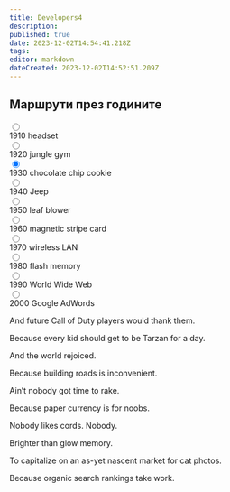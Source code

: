 ```yaml
---
title: Developers4
description: 
published: true
date: 2023-12-02T14:54:41.218Z
tags: 
editor: markdown
dateCreated: 2023-12-02T14:52:51.209Z
---
```


<!-- THE CHALLENGE: -->

<!-- https://codepen.io/cjl750/pen/mXbMyo
     1. recreate version 3 (https://codepen.io/cjl750/pen/mXbMyo) with no javascript whatsoever
     2. make code as abstract as possible (e.g., trying to calc positions that would work with any number of dots instead of hard-coding the container width as we do in our media queries)
     3. highest browser support possible -->
<!-- Bonus points: turn v3's pseudo content into actual element content, so it's accessible to screen readers, search engines, etc. -->

## Маршрути през годините
<div class="flex-parent">
	<div class="input-flex-container">
		<input type="radio" name="timeline-dot" data-description="1910">
		<div class="dot-info" data-description="1910">
			<span class="year">1910</span>
			<span class="label">headset</span>
		</div>
		<input type="radio" name="timeline-dot" data-description="1920">
		<div class="dot-info" data-description="1920">
			<span class="year">1920</span>
			<span class="label">jungle gym</span>
		</div>
		<input type="radio" name="timeline-dot" data-description="1930" checked>
		<div class="dot-info" data-description="1930">
			<span class="year">1930</span>
			<span class="label">chocolate chip cookie</span>
		</div>
		<input type="radio" name="timeline-dot" data-description="1940">
		<div class="dot-info" data-description="1940">
			<span class="year">1940</span>
			<span class="label">Jeep</span>
		</div>
		<input type="radio" name="timeline-dot" data-description="1950">
		<div class="dot-info" data-description="1950">
			<span class="year">1950</span>
			<span class="label">leaf blower</span>
		</div>
		<input type="radio" name="timeline-dot" data-description="1960">
		<div class="dot-info" data-description="1960">
			<span class="year">1960</span>
			<span class="label">magnetic stripe card</span>
		</div>
		<input type="radio" name="timeline-dot" data-description="1970">
		<div class="dot-info" data-description="1970">
			<span class="year">1970</span>
			<span class="label">wireless LAN</span>
		</div>
		<input type="radio" name="timeline-dot" data-description="1980">
		<div class="dot-info" data-description="1980">
			<span class="year">1980</span>
			<span class="label">flash memory</span>
		</div>
		<input type="radio" name="timeline-dot" data-description="1990">
		<div class="dot-info" data-description="1990">
			<span class="year">1990</span>
			<span class="label">World Wide Web</span>
		</div>
		<input type="radio" name="timeline-dot" data-description="2000">
		<div class="dot-info" data-description="2000">
			<span class="year">2000</span>
			<span class="label">Google AdWords</span>
		</div>
		<div id="timeline-descriptions-wrapper">
			<p data-description="1910">And future Call of Duty players would thank them.</p>
			<p data-description="1920">Because every kid should get to be Tarzan for a day.</p>
			<p data-description="1930">And the world rejoiced.</p>
			<p data-description="1940">Because building roads is inconvenient.</p>
			<p data-description="1950">Ain’t nobody got time to rake.</p>
			<p data-description="1960">Because paper currency is for noobs.</p>
			<p data-description="1970">Nobody likes cords. Nobody.</p>
			<p data-description="1980">Brighter than glow memory.</p>
			<p data-description="1990">To capitalize on an as-yet nascent market for cat photos.</p>
			<p data-description="2000">Because organic search rankings take work.</p>
		</div>
	</div>
</div>

